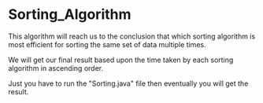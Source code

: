 # Sorting_Algorithm

This algorithm will reach us to the conclusion that which sorting algorithm is most efficient for sorting the same set of data multiple times.

We will get our final result based upon the time taken by each sorting algorithm in ascending order.

Just you have to run the "Sorting.java" file then eventually you will get the result.

